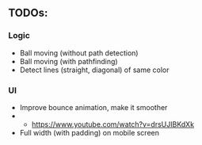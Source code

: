 ## TODOs:

### Logic
- Ball moving (without path detection)
- Ball moving (with pathfinding)
- Detect lines (straight, diagonal) of same color

### UI
- Improve bounce animation, make it smoother
- - https://www.youtube.com/watch?v=drsUJIBKdXk
- Full width (with padding) on mobile screen
